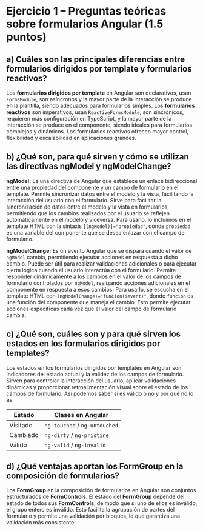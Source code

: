 # Ejercicio 1 – Preguntas teóricas sobre formularios Angular (1.5 puntos)

## a) Cuáles son las principales diferencias entre formularios dirigidos por template y formularios reactivos?

Los **formularios dirigidos por template** en Angular son declarativos, usan `FormsModule`, son asíncronos y la mayor parte de la interacción se produce en la plantilla, siendo adecuados para formularios simples. Los **formularios reactivos** son imperativos, usan `ReactiveFormsModule`, son sincrónicos, requieren más configuración en TypeScript, y la mayor parte de la interacción se produce en el componente, siendo ideales para formularios complejos y dinámicos. Los formularios reactivos ofrecen mayor control, flexibilidad y escalabilidad en aplicaciones grandes.

## b) ¿Qué son, para qué sirven y cómo se utilizan las directivas ngModel y ngModelChange?

**ngModel:** Es una directiva de Angular que establece un enlace bidireccional entre una propiedad del componente y un campo de formulario en el template. Permite sincronizar datos entre el modelo y la vista, facilitando la interacción del usuario con el formulario. Sirve para facilitar la sincronización de datos entre el modelo y la vista en formularios, permitiendo que los cambios realizados por el usuario se reflejen automáticamente en el modelo y viceversa. Para usarlo, lo incluimos en el template HTML con la sintaxis `[(ngModel)]="propiedad"`, donde `propiedad` es una variable del componente que se desea enlazar con el campo de formulario.

**ngModelChange:** Es un evento Angular que se dispara cuando el valor de `ngModel` cambia, permitiendo ejecutar acciones en respuesta a dicho cambio. Puede ser útil para realizar validaciones adicionales o para ejecutar cierta lógica cuando el usuario interactúa con el formulario. Permite responder dinámicamente a los cambios en el valor de los campos de formulario controlados por `ngModel`, realizando acciones adicionales en el componente en respuesta a esos cambios. Para usarlo, se escucha en el template HTML con `(ngModelChange)="funcion($event)"`, donde `funcion` es una función del componente que maneja el cambio. Esto permite ejecutar acciones específicas cada vez que el valor del campo de formulario cambia.

## c) ¿Qué son, cuáles son y para qué sirven los estados en los formularios dirigidos por templates?

Los estados en los formularios dirigidos por templates en Angular son indicadores del estado actual y la validez de los campos de formulario. Sirven para controlar la interacción del usuario, aplicar validaciones dinámicas y proporcionar retroalimentación visual sobre el estado de los campos de formulario. Así podemos saber si es válido o no y por qué no lo es. 

| Estado     | Clases en Angular      |
|------------|------------------------|
| Visitado   | `ng-touched` / `ng-untouched` |
| Cambiado   | `ng-dirty` / `ng-pristine`   |
| Válido     | `ng-valid` / `ng-invalid`    |

## d) ¿Qué ventajas aportan los FormGroup en la composición de formularios?

Los **FormGroup** en la composición de formularios en Angular son conjuntos estructurados de **FormControls**. El estado del **FormGroup** depende del estado de todos sus **FormControls**, de modo que si uno de ellos es inválido, el grupo entero es inválido. Esto facilita la agrupación de partes del formulario y permite una validación por bloques, lo que garantiza una validación más consistente.
